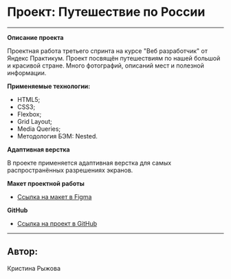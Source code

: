 # Проект: Путешествие по России

__________________________________________________________________

**Описание проекта**

Проектная работа третьего спринта на курсе "Веб разработчик" от Яндекс Практикум.
Проект посвящён путешествиям по нашей большой и красивой стране. Много фотографий, описаний мест и полезной информации.

**Применяемые технологии:**

   - HTML5;
   - CSS3;
   - Flexbox;
   - Grid Layout;
   - Media Queries;
   - Методология БЭМ: Nested.

**Адаптивная верстка**

В проекте применяется адаптивная верстка для самых распространённых разрешениях экранов.

**Макет проектной работы**

   - [Ссылка на макет в Figma](https://www.figma.com/file/5S2WSbEFL6awjVWJ0NWL8Q/Sprint-3_-Russia-_-desktop-mobile?node-id=28503%3A0)

**GitHub**

   - [Ссылка на проект в GitHub](https://github.com/KristinaRyzhova/russian-travel)

________________________________________________________________

## Автор:
Кристина Рыжова